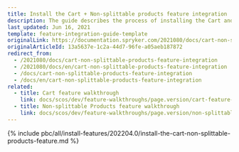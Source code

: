 ```yaml
---
title: Install the Cart + Non-splittable products feature integration
description: The guide describes the process of installing the Cart and Non-splittable Products features into your project
last_updated: Jun 16, 2021
template: feature-integration-guide-template
originalLink: https://documentation.spryker.com/2021080/docs/cart-non-splittable-products-feature-integration
originalArticleId: 13a5637e-1c2a-44d7-96fe-a05aeb187872
redirect_from:
  - /2021080/docs/cart-non-splittable-products-feature-integration
  - /2021080/docs/en/cart-non-splittable-products-feature-integration
  - /docs/cart-non-splittable-products-feature-integration
  - /docs/en/cart-non-splittable-products-feature-integration
related:
  - title: Cart feature walkthrough
    link: docs/scos/dev/feature-walkthroughs/page.version/cart-feature-walkthrough/cart-feature-walkthrough.html
  - title: Non-splittable Products feature walkthrough
    link: docs/scos/dev/feature-walkthroughs/page.version/non-splittable-products-feature-walkthrough.html
---
```

{% include pbc/all/install-features/202204.0/install-the-cart-non-splittable-products-feature.md %} <!-- To edit, see /_includes/pbc/all/install-features/202204.0/install-the-cart-non-splittable-products-feature.md -->
